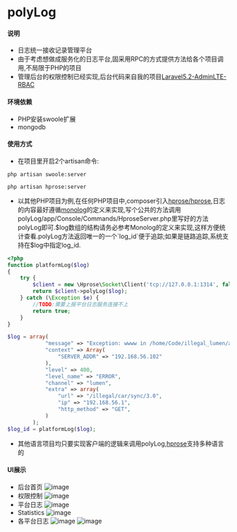 # polyLog
#### 说明

- 日志统一接收记录管理平台
- 由于考虑想做成服务化的日志平台,固采用RPC的方式提供方法给各个项目调用,不局限于PHP的项目
- 管理后台的权限控制已经实现,后台代码来自我的项目[Laravel5.2-AdminLTE-RBAC](https://github.com/forgottener/Laravel5.2-AdminLTE-RBAC)

#### 环境依赖

- PHP安装swoole扩展
- mongodb

#### 使用方式

- 在项目里开启2个artisan命令:

```
php artisan swoole:server

php artisan hprose:server
```

- 以其他PHP项目为例,在任何PHP项目中,composer引入[hprose/hprose](https://github.com/hprose/hprose-php),日志的内容最好遵循[monolog](https://github.com/Seldaek/monolog/blob/master/doc/01-usage.md)的定义来实现,写个公共的方法调用polyLog/app/Console/Commands/HproseServer.php里写好的方法polyLog即可.$log数组的结构请务必参考Monolog的定义来实现,这样方便统计查看.polyLog方法返回唯一的一个`log_id`便于追踪;如果是链路追踪,系统支持在$log中指定log_id.

```php
<?php
function platformLog($log)
{
    try {
        $client = new \Hprose\Socket\Client('tcp://127.0.0.1:1314', false);
        return $client->polyLog($log);
    } catch (\Exception $e) {
        //TODO:需要上报平台日志服务连接不上
        return true;
    }
}

$log = array(
            "message" => "Exception: wwww in /home/Code/illegal_lumen/app/Http/Controllers/Service/CarSyncController.php:20",
            "context" => Array(
                "SERVER_ADDR" => "192.168.56.102"
            ),
            "level" => 400,
            "level_name" => "ERROR",
            "channel" => "lumen",
            "extra" => array(
                "url" => "/illegal/car/sync/3.0",
                "ip" => "192.168.56.1",
                "http_method" => "GET",
            )
        );
$log_id = platformLog($log);        
```
- 其他语言项目均只要实现客户端的逻辑来调用polyLog,[hprose](https://github.com/hprose)支持多种语言的

#### UI展示
- 后台首页
![image](http://note.youdao.com/yws/public/resource/b451d863b514bdc5b9c94a9ae18136df/xmlnote/398F6DBE1DD7483DA12C80DDE3706D0D/4966)
- 权限控制
![image](http://note.youdao.com/yws/public/resource/b451d863b514bdc5b9c94a9ae18136df/xmlnote/18DDFDFB2F12478CA51B811E26130CEB/4970)
- 平台日志
![image](http://note.youdao.com/yws/public/resource/b451d863b514bdc5b9c94a9ae18136df/xmlnote/A5B736A5F3A14C3E8B5549EC566AE4D4/4978)
- Statistics
![image](http://note.youdao.com/yws/public/resource/b451d863b514bdc5b9c94a9ae18136df/xmlnote/2E0CB73CC38543E690B38DBD5BF2A6B7/4973)
- 各平台日志
![image](http://note.youdao.com/yws/public/resource/b451d863b514bdc5b9c94a9ae18136df/xmlnote/C00185915F414B32BD86876CB8BD5709/4975)
![image](http://note.youdao.com/yws/public/resource/b451d863b514bdc5b9c94a9ae18136df/xmlnote/54274C53F0F44C63A37ED1C13D034298/4980)
